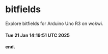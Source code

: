 # bitfields

  Explore bitfields for Arduino Uno R3 on wokwi.

#### Tue 21 Jan 14:19:51 UTC 2025
#### end.
